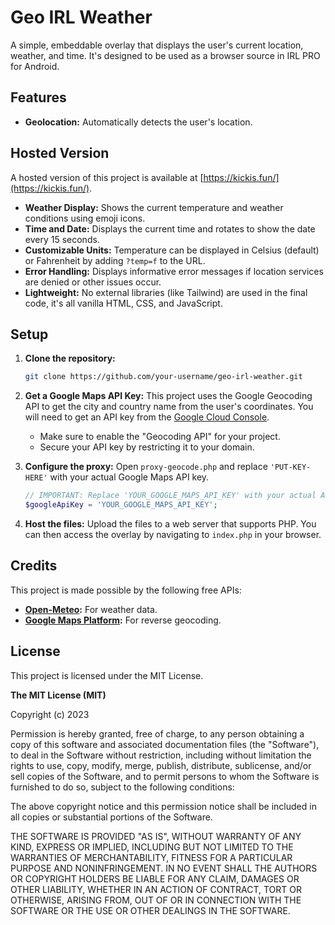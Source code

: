 # Geo IRL Weather

A simple, embeddable overlay that displays the user's current location, weather, and time. It's designed to be used as a browser source in IRL PRO for Android.

## Features

*   **Geolocation:** Automatically detects the user's location.

## Hosted Version

A hosted version of this project is available at [https://kickis.fun/](https://kickis.fun/).
*   **Weather Display:** Shows the current temperature and weather conditions using emoji icons.
*   **Time and Date:** Displays the current time and rotates to show the date every 15 seconds.
*   **Customizable Units:** Temperature can be displayed in Celsius (default) or Fahrenheit by adding `?temp=f` to the URL.
*   **Error Handling:** Displays informative error messages if location services are denied or other issues occur.
*   **Lightweight:** No external libraries (like Tailwind) are used in the final code, it's all vanilla HTML, CSS, and JavaScript.

## Setup

1.  **Clone the repository:**
    ```bash
    git clone https://github.com/your-username/geo-irl-weather.git
    ```
2.  **Get a Google Maps API Key:**
    This project uses the Google Geocoding API to get the city and country name from the user's coordinates. You will need to get an API key from the [Google Cloud Console](https://console.cloud.google.com/).
    - Make sure to enable the "Geocoding API" for your project.
    - Secure your API key by restricting it to your domain.

3.  **Configure the proxy:**
    Open `proxy-geocode.php` and replace `'PUT-KEY-HERE'` with your actual Google Maps API key.
    ```php
    // IMPORTANT: Replace 'YOUR_GOOGLE_MAPS_API_KEY' with your actual API key.
    $googleApiKey = 'YOUR_GOOGLE_MAPS_API_KEY';
    ```
4.  **Host the files:**
    Upload the files to a web server that supports PHP. You can then access the overlay by navigating to `index.php` in your browser.

## Credits

This project is made possible by the following free APIs:

*   **[Open-Meteo](https://open-meteo.com/):** For weather data.
*   **[Google Maps Platform](https://developers.google.com/maps):** For reverse geocoding.

## License

This project is licensed under the MIT License.

**The MIT License (MIT)**

Copyright (c) 2023

Permission is hereby granted, free of charge, to any person obtaining a copy of this software and associated documentation files (the "Software"), to deal in the Software without restriction, including without limitation the rights to use, copy, modify, merge, publish, distribute, sublicense, and/or sell copies of the Software, and to permit persons to whom the Software is furnished to do so, subject to the following conditions:

The above copyright notice and this permission notice shall be included in all copies or substantial portions of the Software.

THE SOFTWARE IS PROVIDED "AS IS", WITHOUT WARRANTY OF ANY KIND, EXPRESS OR IMPLIED, INCLUDING BUT NOT LIMITED TO THE WARRANTIES OF MERCHANTABILITY, FITNESS FOR A PARTICULAR PURPOSE AND NONINFRINGEMENT. IN NO EVENT SHALL THE AUTHORS OR COPYRIGHT HOLDERS BE LIABLE FOR ANY CLAIM, DAMAGES OR OTHER LIABILITY, WHETHER IN AN ACTION OF CONTRACT, TORT OR OTHERWISE, ARISING FROM, OUT OF OR IN CONNECTION WITH THE SOFTWARE OR THE USE OR OTHER DEALINGS IN THE SOFTWARE.
